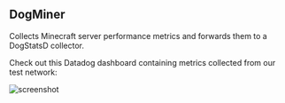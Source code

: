 DogMiner
--------

Collects Minecraft server performance metrics and forwards them to a DogStatsD collector.

Check out this Datadog dashboard containing metrics collected from our test network:

![screenshot](https://i.imgur.com/3ks2oKS.png)

